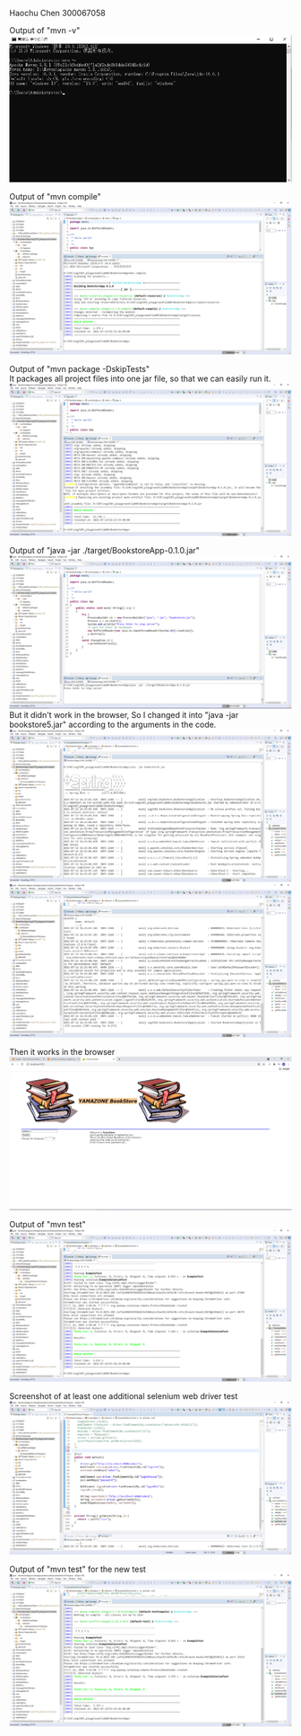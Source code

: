 Haochu Chen
300067058

Output of "mvn -v"
![mvn](img/installmvn.png)

Output of "mvn compile"
![mvncomp](img/mvncomp.png)

Output of "mvn package -DskipTests"  
It packages all project files into one jar file, so that we can easily run it.
![mvndskip](img/mvndskip.png)

Output of "java -jar ./target/BookstoreApp-0.1.0.jar"
![runapp](img/runapp.png)
But it didn't work in the browser, So I changed it into "java -jar bookstore5.jar" according to the arguments in the code.
![bs1](img/bs1.png)
![bs2](img/bs2.png)

Then it works in the browser
![browser](img/browser.png)

Output of "mvn test"
![mvntest](img/mvntest.png)

Screenshot of at least one additional selenium web driver test
![adtest](img/adtest.png)

Output of "mvn test" for the new test
![mvntest2](img/mvntest2.png)



